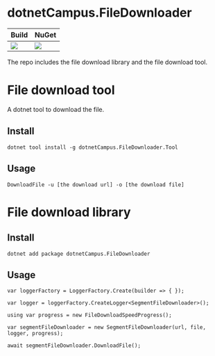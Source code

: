 # dotnetCampus.FileDownloader

| Build | NuGet |
|--|--|
|![](https://github.com/dotnet-campus/dotnetCampus.FileDownloader/workflows/.NET%20Core/badge.svg)|[![](https://img.shields.io/nuget/v/dotnetCampus.FileDownloader.svg)](https://www.nuget.org/packages/dotnetCampus.FileDownloader)|

The repo includes the file download library and the file download tool.

# File download tool

A dotnet tool to download the file.

## Install

```
dotnet tool install -g dotnetCampus.FileDownloader.Tool
```

## Usage

```
DownloadFile -u [the download url] -o [the download file]
```

# File download library

## Install

```
dotnet add package dotnetCampus.FileDownloader
```

## Usage

```
var loggerFactory = LoggerFactory.Create(builder => { });

var logger = loggerFactory.CreateLogger<SegmentFileDownloader>();

using var progress = new FileDownloadSpeedProgress();

var segmentFileDownloader = new SegmentFileDownloader(url, file, logger, progress);

await segmentFileDownloader.DownloadFile();
```